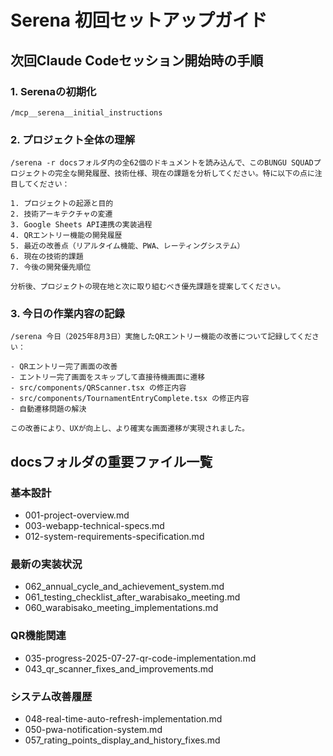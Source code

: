 # Serena 初回セットアップガイド

## 次回Claude Codeセッション開始時の手順

### 1. Serenaの初期化
```
/mcp__serena__initial_instructions
```

### 2. プロジェクト全体の理解
```
/serena -r docsフォルダ内の全62個のドキュメントを読み込んで、このBUNGU SQUADプロジェクトの完全な開発履歴、技術仕様、現在の課題を分析してください。特に以下の点に注目してください：

1. プロジェクトの起源と目的
2. 技術アーキテクチャの変遷
3. Google Sheets API連携の実装過程
4. QRエントリー機能の開発履歴
5. 最近の改善点（リアルタイム機能、PWA、レーティングシステム）
6. 現在の技術的課題
7. 今後の開発優先順位

分析後、プロジェクトの現在地と次に取り組むべき優先課題を提案してください。
```

### 3. 今日の作業内容の記録
```
/serena 今日（2025年8月3日）実施したQRエントリー機能の改善について記録してください：

- QRエントリー完了画面の改善
- エントリー完了画面をスキップして直接待機画面に遷移
- src/components/QRScanner.tsx の修正内容
- src/components/TournamentEntryComplete.tsx の修正内容
- 自動遷移問題の解決

この改善により、UXが向上し、より確実な画面遷移が実現されました。
```

## docsフォルダの重要ファイル一覧

### 基本設計
- 001-project-overview.md
- 003-webapp-technical-specs.md
- 012-system-requirements-specification.md

### 最新の実装状況
- 062_annual_cycle_and_achievement_system.md
- 061_testing_checklist_after_warabisako_meeting.md
- 060_warabisako_meeting_implementations.md

### QR機能関連
- 035-progress-2025-07-27-qr-code-implementation.md
- 043_qr_scanner_fixes_and_improvements.md

### システム改善履歴
- 048-real-time-auto-refresh-implementation.md
- 050-pwa-notification-system.md
- 057_rating_points_display_and_history_fixes.md
